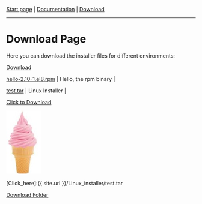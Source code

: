 [Start page](README.md) | [Documentation](documentation.md) | [Download](download.md)

-------------------------

# Download Page


Here you can download the installer files for different environments:

<a href="https://github.com/aapaecklar/SOFT-AIS/blob/288e1e54629c16700eed497041b941f7d408d0f9/Windows_Installer/test.md" title="Download" download>Download</a>

<a id="raw-url" href="https://github.com/joergklein/packages/raw/master/centos/8/x86_64/rpms/hello-2.10-1.el8.x86_64.rpm">hello-2.10-1.el8.rpm</a> | Hello, the rpm binary      |



<a id="raw-url" href="https://github.com/aapaecklar/SOFT-AIS/Linux_installer/test.tar">test.tar</a> | Linux Installer      |

<a href="https://github.com/aapaecklar/SOFT-AIS/Linux_installer/test.tar" download>Click to Download</a>



<a download="https://github.com/aapaecklar/SOFT-AIS/Linux_installer/test.tar" href="images/EIS.jpg" title="Linux Download">
    <img alt="Linux Download" src="images/EIS.jpg">
</a>

[Click_here]:{{ site.url }}/Linux_installer/test.tar

<a href="https://github.com/aapaecklar/SOFT-AIS/Linux_installer/test.zip">
    Download Folder
</a>



